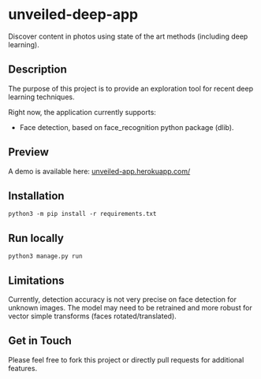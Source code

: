 # unveiled-deep-app
Discover content in photos using state of the art methods (including deep learning).

## Description
The purpose of this project is to provide an exploration tool for recent deep learning techniques.

Right now, the application currently supports:
* Face detection, based on face_recognition python package (dlib).

## Preview
A demo is available here: [unveiled-app.herokuapp.com/](https://unveiled-app.herokuapp.com/)

## Installation
```
python3 -m pip install -r requirements.txt
```

## Run locally
```
python3 manage.py run
```

## Limitations
Currently, detection accuracy is not very precise on face detection for unknown images. The model may need to be retrained and more robust for vector simple transforms (faces rotated/translated).

## Get in Touch
Please feel free to fork this project or directly pull requests for additional features.